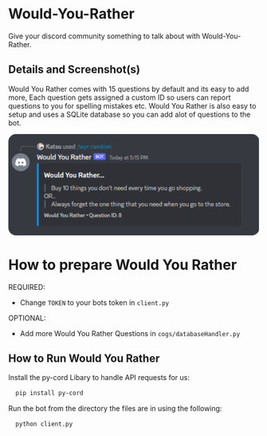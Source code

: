
# Would-You-Rather

Give your discord community something to talk about with Would-You-Rather.



## Details and Screenshot(s)
Would You Rather comes with 15 questions by default and its easy to add more, Each question gets assigned a custom ID so users can report questions to you for spelling mistakes etc. Would You Rather is also easy to setup and uses a SQLite database so you can add alot of questions to the bot.

![App Screenshot](https://github.com/NotKatsu/Would-You-Rather/blob/main/examples/imageOne.png?raw=true)



# How to prepare Would You Rather

REQUIRED:
 - Change `TOKEN` to your bots token in `client.py`

OPTIONAL:
 - Add more Would You Rather Questions in `cogs/databaseHandler.py`



## How to Run Would You Rather

Install the py-cord Libary to handle API requests for us:

```bash
  pip install py-cord

```

Run the bot from the directory the files are in using the following:

```bash
  python client.py

```